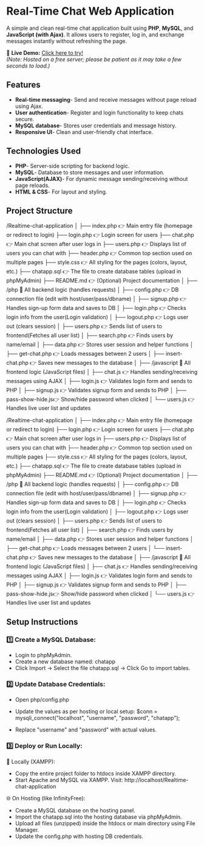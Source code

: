 # Real-Time Chat Web Application

A simple and clean real-time chat application built using **PHP**, **MySQL**, and **JavaScript (with Ajax)**. It allows users to register, log in, and exchange messages instantly without refreshing the page.


🔗 **Live Demo:** [Click here to try!](https://coolchatapp.infinityfreeapp.com/?i=1)  
_(Note: Hosted on a free server; please be patient as it may take a few seconds to load.)_


## Features

- **Real-time messaging**- Send and receive messages without page reload using Ajax.
- **User authentication**- Register and login functionality to keep chats secure.
- **MySQL database**- Stores user credentials and message history.
- **Responsive UI**- Clean and user-friendly chat interface.


## Technologies Used

- **PHP**- Server-side scripting for backend logic.
- **MySQL**- Database to store messages and user information.
- **JavaScript(AJAX)**- For dynamic message sending/receiving without page reloads.
- **HTML & CSS**- For layout and styling.

  
## Project Structure

/Realtime-chat-application
│
├── index.php            👉 Main entry file (homepage or redirect to login)
├── login.php            👉 Login screen for users
├── chat.php             👉 Main chat screen after user logs in
├── users.php            👉 Displays list of users you can chat with
├── header.php           👉 Common top section used on multiple pages
├── style.css            👉 All styling for the pages (colors, layout, etc.)
├── chatapp.sql          👉 The file to create database tables (upload in phpMyAdmin)
├── README.md            👉 (Optional) Project documentation
│
├── /php                 📁 All backend logic (handles requests)
│   ├── config.php       👉 DB connection file (edit with host/user/pass/dbname)
│   ├── signup.php       👉 Handles sign-up form data and saves to DB
│   ├── login.php        👉 Checks login info from the user(Login validation)
│   ├── logout.php       👉 Logs user out (clears session)
│   ├── users.php        👉 Sends list of users to frontend(Fetches all user list)
│   ├── search.php       👉 Finds users by name/email
│   ├── data.php         👉 Stores user session and helper functions
│   ├── get-chat.php     👉 Loads messages between 2 users
│   ├── insert-chat.php  👉 Saves new messages to the database
│
├── /javascript          📁 All frontend logic (JavaScript files)
│   ├── chat.js          👉 Handles sending/receiving messages using AJAX
│   ├── login.js         👉 Validates login form and sends to PHP
│   ├── signup.js        👉 Validates signup form and sends to PHP
│   ├── pass-show-hide.js👉 Show/hide password when clicked
│   └── users.js         👉 Handles live user list and updates





/Realtime-chat-application
│
├── index.php            👉 Main entry file (homepage or redirect to login)
├── login.php            👉 Login screen for users
├── chat.php             👉 Main chat screen after user logs in
├── users.php            👉 Displays list of users you can chat with
├── header.php           👉 Common top section used on multiple pages
├── style.css            👉 All styling for the pages (colors, layout, etc.)
├── chatapp.sql          👉 The file to create database tables (upload in phpMyAdmin)
├── README.md            👉 (Optional) Project documentation
│
├── /php                 📁 All backend logic (handles requests)
│   ├── config.php       👉 DB connection file (edit with host/user/pass/dbname)
│   ├── signup.php       👉 Handles sign-up form data and saves to DB
│   ├── login.php        👉 Checks login info from the user(Login validation)
│   ├── logout.php       👉 Logs user out (clears session)
│   ├── users.php        👉 Sends list of users to frontend(Fetches all user list)
│   ├── search.php       👉 Finds users by name/email
│   ├── data.php         👉 Stores user session and helper functions
│   ├── get-chat.php     👉 Loads messages between 2 users
│   └── insert-chat.php  👉 Saves new messages to the database
│
├── /javascript          📁 All frontend logic (JavaScript files)
│   ├── chat.js          👉 Handles sending/receiving messages using AJAX
│   ├── login.js         👉 Validates login form and sends to PHP
│   ├── signup.js        👉 Validates signup form and sends to PHP
│   ├── pass-show-hide.js👉 Show/hide password when clicked
│   └── users.js         👉 Handles live user list and updates










## Setup Instructions

### 1️⃣ Create a MySQL Database:

- Login to phpMyAdmin.
- Create a new database named: chatapp
- Click Import → Select the file chatapp.sql → Click Go to import tables.

### 2️⃣ Update Database Credentials:

- Open php/config.php

- Update the values as per hosting or local setup:
         $conn = mysqli_connect("localhost", "username", "password", "chatapp");

- Replace "username" and "password" with actual values.  

### 3️⃣ Deploy or Run Locally:

📌 Locally (XAMPP):

- Copy the entire project folder to htdocs inside XAMPP directory.
- Start Apache and MySQL via XAMPP.
      Visit: http://localhost/Realtime-chat-application

🌐 On Hosting (like InfinityFree):

- Create a MySQL database on the hosting panel.
- Import the chatapp.sql into the hosting database via phpMyAdmin.
- Upload all files (unzipped) inside the htdocs or main directory using File Manager.
- Update the config.php with hosting DB credentials.

